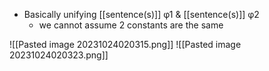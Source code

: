 - Basically unifying [[sentence(s)]] φ1 & [[sentence(s)]] φ2
    - we cannot assume 2 constants are the same

![[Pasted image 20231024020315.png]]
![[Pasted image 20231024020323.png]]
